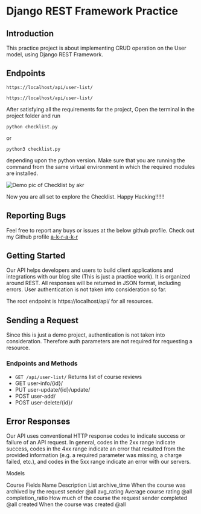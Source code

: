 # Django REST Framework Practice


## Introduction
This practice project is about implementing CRUD operation on the User model, using Django REST Framework.



## Endpoints
```
https://localhost/api/user-list/
```

```
https://localhost/api/user-list/
```

After satisfying all the requirements for the project, Open the terminal in the project folder and run
```
python checklist.py
```
or
 
```
python3 checklist.py
```
depending upon the python version. Make sure that you are running the command from the same virtual environment in which the required modules are installed.


![Demo pic of Checklist by akr](resources/images/akr_demo.jpg)

Now you are all set to explore the Checklist. Happy Hacking!!!!!!


## Reporting Bugs
Feel free to report any buys or issues at the below github profile.
Check out my Github profile [a-k-r-a-k-r](https://github.com/a-k-r-a-k-r)






## Getting Started
Our API helps developers and users to build client applications and integrations with our blog site (This is just a practice work).
It is organized around REST. All responses will be returned in JSON format, including errors. User authentication is not taken into consideration so far.

The root endpoint is https://localhost/api/ for all resources.


## Sending a Request
Since this is just a demo project, authentication is not taken into consideration. Therefore auth parameters are not required for requesting a resource.

### Endpoints and Methods

- ```GET /api/user-list/```
Returns list of course reviews
- GET user-info/{id}/
- PUT user-update/{id}/update/
- POST user-add/
- POST user-delete/{id}/

## Error Responses
Our API uses conventional HTTP response codes to indicate success or failure of an API request. In general, codes in the 2xx range indicate success, codes in the 4xx range indicate an error that resulted from the provided information (e.g. a required parameter was missing, a charge failed, etc.), and codes in the 5xx range indicate an error with our servers.







Models

Course
Fields
Name	Description	List
archive_time	When the course was archived by the request sender	@all
avg_rating	Average course rating	@all
completion_ratio	How much of the course the request sender completed	@all
created	When the course was created	@all
